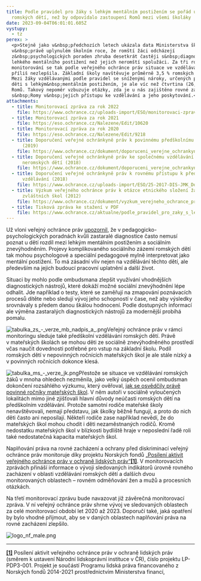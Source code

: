 ```yaml
---
title: Podle pravidel pro žáky s lehkým mentálním postižením se pořád učí více
  romských dětí, než by odpovídalo zastoupení Romů mezi všemi školáky
date: 2023-09-04T06:01:01.605Z
vystupy:
  - tz
perex: >
  <p>Stejně jako v&nbsp;předchozích letech ukázala data Ministerstva školství i
  v&nbsp;právě uplynulém školním roce, že romští žáci odcházejí
  z&nbsp;psychologických poraden zhruba desetkrát častěji s&nbsp;diagnózou
  lehkého mentálního postižení než jejich neromští spolužáci. Za tři roky
  monitorování se tak podle veřejného ochránce práv situace ve vzdělávání Romů
  příliš nezlepšila. Základní školy navštěvuje průměrně 3,5 % romských dětí.
  Mezi žáky vzdělávanými podle pravidel se sníženými nároky, určených právě pro
  děti s lehkým&nbsp;mentálním postižením, je ale víc než čtvrtina (26,2 %)
  Romů. Takový nepoměr vzbuzuje otázky, zda je u nás zajištěno rovné zacházení
  s&nbsp;Romy v&nbsp;jejich přístupu ke vzdělávání a jeho poskytování.</p>
attachments:
  - title: Monitorovací zpráva za rok 2022
    file: https://www.ochrance.cz/uploads-import/ESO/monitorovaci-zprava_2023-WEB-CZ_10-23.pdf
  - title: Monitorovací zpráva za rok 2021
    file: https://eso.ochrance.cz/Nalezene/Edit/10620
  - title: Monitorovací zpráva za rok 2020
    file: https://eso.ochrance.cz/Nalezene/Edit/9218
  - title: Doporučení veřejné ochránkyně práv k povinnému předškolnímu vzdělávání
      (2019)
    file: https://www.ochrance.cz/dokument/doporuceni_verejne_ochrankyne_prav_k_povinnemu_predskolnimu_vzdelavani/
  - title: Doporučení veřejné ochránkyně práv ke společnému vzdělávání romských a
      neromských dětí (2018)
    file: https://www.ochrance.cz/dokument/doporuceni_verejne_ochrankyne_prav_ke_spolecnemu_vzdelavani_romskych_a_neromskych_deti/index_1/
  - title: Doporučení veřejné ochránkyně práv k rovnému přístupu k předškolnímu
      vzdělávání (2018)
    file: https://www.ochrance.cz/uploads-import/ESO/25-2017-DIS-JMK_Doporuceni_k_rovnemu_pristupu_k_predskolnimu_vzdelavani.pdf
  - title: Výzkum veřejného ochránce práv k otázce etnického složení žáků bývalých
      zvláštních škol (2012)
    file: https://www.ochrance.cz/dokument/vyzkum_verejneho_ochrance_prav_k_otazce_etnickeho_slozeni_zaku_byvalych_zvlastnich_skol/
  - title: Tisková zpráva ke stažení v PDF
    file: https://www.ochrance.cz/aktualne/podle_pravidel_pro_zaky_s_lehkym_mentalnim_postizenim_se_porad_uci_vice_romskych_deti_nez_by_odpovidalo_zastoupeni_romu_mezi_vsemi_skolaky/tiskova_zprava_iii_monitorovaci_zprava_vop.pdf
---
```

<p>Už vloni veřejný ochránce práv <a href="https://www.ochrance.cz/aktualne/zastarala_diagnostika_v_pedagogicko-psychologickych_poradnach_nemusi_u_romskych_zaku_spravne_odlisit_vrozene_rozumove_schopnosti_a_vliv_prostredi_upozornuje_ombudsman/">upozornil</a>, že v&nbsp;pedagogicko-psychologických poradnách kvůli zastaralé diagnostice často nemusí poznat u dětí rozdíl mezi lehkým mentálním postižením a sociálním znevýhodněním. Projevy komplikovaného sociálního zázemí romských dětí tak mohou psychologové a speciální pedagogové mylně interpretovat jako mentální postižení. To má zásadní vliv nejen na vzdělávání těchto dětí, ale především na jejich budoucí pracovní uplatnění a další život. <strong>&nbsp;</strong></p>

<p>Situaci by mohlo podle ombudsmana zlepšit využívání vhodnějších diagnostických nástrojů, které dokáží možné sociální znevýhodnění lépe odhalit. Jde například o testy, které se zaměřují na zmapování poznávacích procesů dítěte nebo sledují vývoj jeho schopností v&nbsp;čase, než aby výsledky srovnávaly s&nbsp;předem danou škálou hodnocení. Podle dostupných informací ale výměna zastaralých diagnostických nástrojů za modernější probíhá pomalu.</p>

<p><img alt="tabulka_zs_-_verze_mb_nadpis_a_.png" src="https://www.ochrance.cz/aktualne/podle_pravidel_pro_zaky_s_lehkym_mentalnim_postizenim_se_porad_uci_vice_romskych_deti_nez_by_odpovidalo_zastoupeni_romu_mezi_vsemi_skolaky/tabulka_zs_-_verze_mb_nadpis_a_.png" />Veřejný ochránce práv v&nbsp;rámci monitoringu sleduje také předškolní vzdělávání romských dětí. Právě v&nbsp;mateřských školách se mohou děti ze sociálně znevýhodněného prostředí včas naučit dovednosti potřebné pro vstup na základní školu. Podíl romských dětí v&nbsp;nepovinných ročnících mateřských škol je ale stále nízký a v&nbsp;povinných ročnících dokonce klesá.</p>

<p><img alt="tabulka_ms_-_verze_jk.png" src="https://www.ochrance.cz/aktualne/podle_pravidel_pro_zaky_s_lehkym_mentalnim_postizenim_se_porad_uci_vice_romskych_deti_nez_by_odpovidalo_zastoupeni_romu_mezi_vsemi_skolaky/tabulka_ms_-_verze_jk.png" />Přestože se situace ve vzdělávání romských žáků v&nbsp;mnoha ohledech nezměnila, jako velký úspěch ocenil ombudsman dokončení rozsáhlého výzkumu, který ověřoval, <a href="https://www.edu.cz/vysledky-vyzkumu-overeni-dopadu-zavedeni-povinneho-posledniho-rocniku-predskolniho-vzdelavani/">jak se osvědčily právě povinné ročníky mateřských škol</a>. V&nbsp;něm autoři v&nbsp;sociálně vyloučených lokalitách mimo jiné zjišťovali hlavní důvody neúčasti romských dětí na předškolním vzdělávání. Protože samotní rodiče mateřské školy nenavštěvovali, nemají představu, jak školky běžně fungují, a proto do nich děti často ani neposílají. Někteří rodiče zase například nevědí, že do mateřských škol mohou chodit i děti nezaměstnaných rodičů. Kromě nedostatku mateřských škol v&nbsp;blízkosti bydliště hraje v&nbsp;neposlední řadě roli také nedostatečná kapacita mateřských škol.</p>

<p>Naplňování práva na rovné zacházení a ochrany před diskriminací veřejný ochránce práv monitoruje díky projektu&nbsp;Norských fondů <a href="https://www.ochrance.cz/projekty/posileni-aktivit/">&bdquo;Posílení aktivit veřejného ochránce práv v&nbsp;ochraně lidských práv&ldquo;</a><a href="#_ftn1"><strong><strong>[1]</strong></strong></a>. V&nbsp;monitorovacích zprávách přináší informace o vývoji sledovaných indikátorů úrovně rovného zacházení v oblasti vzdělávání romských dětí a dalších dvou monitorovaných oblastech &ndash; rovném odměňování žen a mužů a procesních otázkách.</p>

<p>Na třetí monitorovací zprávu bude navazovat již závěrečná monitorovací zpráva. V&nbsp;ní veřejný ochránce práv shrne vývoj ve sledovaných oblastech za celé monitorovací období let 2020 až 2023. Doporučí také, jaká opatření by bylo vhodné přijmout, aby se v daných oblastech naplňování práva na rovné zacházení zlepšilo.</p>

<p><img alt="logo_nf_male.png" src="https://www.ochrance.cz/aktualne/podle_pravidel_pro_zaky_s_lehkym_mentalnim_postizenim_se_porad_uci_vice_romskych_deti_nez_by_odpovidalo_zastoupeni_romu_mezi_vsemi_skolaky/logo_nf_male.png" /></p>

<hr />
<p><a href="#_ftnref1"><strong><strong>[1]</strong></strong></a> Posílení aktivit veřejného ochránce práv v ochraně lidských práv (směrem k ustavení Národní lidskoprávní instituce v ČR), číslo projektu LP-PDP3-001. Projekt je součástí Programu lidská práva financovaného z Norských fondů 2014-2021 prostřednictvím Ministerstva financí,</p>

<p>&nbsp;</p>
